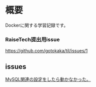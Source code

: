 # 概要
Dockerに関する学習記録です。

### RaiseTech提出用issue
https://github.com/gotokaka/til/issues/1


## issues
[MySQL関連の設定をしたら動かなかった。](https://github.com/gotokaka/RaiseTechTask7/issues/7#issue-1747481238)  


